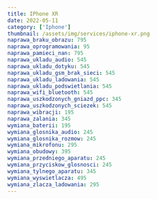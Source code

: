 ```yaml
---
title: IPhone XR
date: 2022-05-11
category: ['Iphone']
thumbnail: /assets/img/services/iphone-xr.png
naprawa_braku_obrazu: 795
naprawa_oprogramowania: 95
naprawa_pamieci_nan: 795
naprawa_ukladu_audio: 545
naprawa_ukladu_dotyku: 545
naprawa_ukladu_gsm_brak_sieci: 545
naprawa_ukladu_ladowania: 545
naprawa_ukladu_podswietlania: 545
naprawa_wifi_bluetooth: 545
naprawa_uszkodzonych_gniazd_ppc: 345
naprawa_uszkodzonych_sciezek: 545
naprawa_wibracji: 195
naprawa_zalania: 345
wymiana_baterii: 195
wymiana_glosnika_audio: 245
wymiana_glosnika_rozmow: 245
wymiana_mikrofonu: 295
wymiana_obudowy: 395
wymiana_przedniego_aparatu: 245
wymiana_przyciskow_glosnosci: 245
wymiana_tylnego_aparatu: 345
wymiana_wyswietlacza: 495
wymiana_zlacza_ladowania: 295 
---
```

